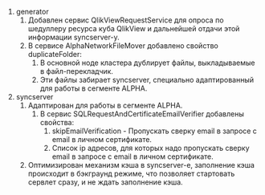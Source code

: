 1. generator
    1. Добавлен сервис QlikViewRequestService для опроса по шедуллеру ресурса куба QlikView и дальнейшей отдачи этой
       информации syncserver-у.
    2. В сервисе AlphaNetworkFileMover добавлено свойство duplicateFolder:
        1. В основной ноде кластера дублирует файлы, выкладываемые в файл-перекладчик.
        2. Эти файлы забирает syncserver, специально адаптированный для работы в сегменте ALPHA.
2. syncserver
    1. Адаптирован для работы в сегменте ALPHA.
        1. В сервис SQLRequestAndCertificateEmailVerifier добавлены свойства:
            1. skipEmailVerification - Пропускать сверку email в запросе с email в личном сертификате.
            2. Список ip адресов, для которых надо пропускать сверку email в запросе с email в личном сертификате.
    2. Оптимизирован механизм кэша в syncserver-е, заполнение кэша происходит в бэкграунд режиме, что позволяет
       стартовать сервлет сразу, и не ждать заполнение кэша.